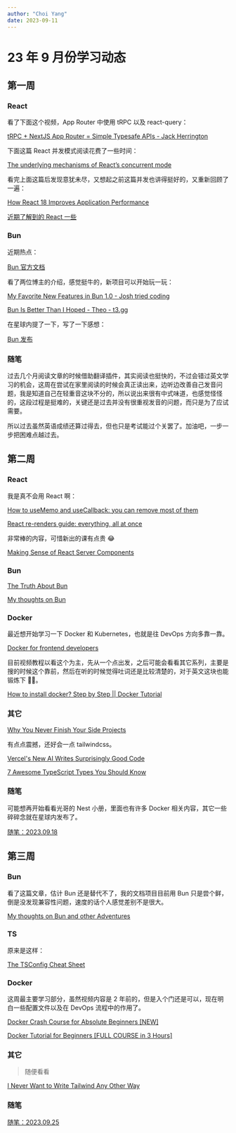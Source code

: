 ```yaml
---
author: "Choi Yang"
date: 2023-09-11
---
```


# 23 年 9 月份学习动态

## 第一周

### React

看了下面这个视频，App Router 中使用 tRPC 以及 react-query：

[tRPC + NextJS App Router = Simple Typesafe APIs - Jack Herrington](https://www.youtube.com/watch?v=qCLV0Iaq9zU)

下面这篇 React 并发模式阅读花费了一些时间：

[The underlying mechanisms of React’s concurrent mode](https://andreigatej.dev/blog/the-underlying-mechanisms-of-reacts-concurrent-mode/)

看完上面这篇后发现意犹未尽，又想起之前这篇并发也讲得挺好的，又重新回顾了一遍：

[How React 18 Improves Application Performance](https://vercel.com/blog/how-react-18-improves-application-performance)

[近期了解到的 React 一些](https://t.zsxq.com/123yzWHCj)

### Bun

近期热点：

[Bun 官方文档](https://bun.sh/)

看了两位博主的介绍，感觉挺牛的，新项目可以开始玩一玩：

[My Favorite New Features in Bun 1.0 - Josh tried coding](https://www.youtube.com/watch?v=EJv2Hmhg95w)

[Bun Is Better Than I Hoped - Theo - t3․gg](https://www.youtube.com/watch?v=dQkv5C-Lfkw)

在星球内提了一下，写了一下感想：

[Bun 发布](https://t.zsxq.com/12B9FiQTM)

### 随笔

过去几个月阅读文章的时候借助翻译插件，其实阅读也挺快的，不过会错过英文学习的机会，这周在尝试在家里阅读的时候会真正读出来，边听边改善自己发音问题，我是知道自己在轻重音这块不分的，所以说出来很有中式味道，也感觉怪怪的，这段过程是挺难的，关键还是过去并没有很重视发音的问题，而只是为了应试需要。

所以过去虽然英语成绩还算过得去，但也只是考试能过个关罢了。加油吧，一步一步把困难点越过去。

## 第二周

### React

我是真不会用 React 啊：

[How to useMemo and useCallback: you can remove most of them](https://www.developerway.com/posts/how-to-use-memo-use-callback)

[React re-renders guide: everything, all at once](https://www.developerway.com/posts/react-re-renders-guide)

非常棒的内容，可惜新出的课有点贵 😂

[Making Sense of React Server Components](https://www.joshwcomeau.com/react/server-components/)

### Bun

[The Truth About Bun](https://www.youtube.com/watch?v=1xoy8Q5o8ws)

[My thoughts on Bun](https://www.youtube.com/watch?v=z_66kDwxwBI)

### Docker

最近想开始学习一下 Docker 和 Kubernetes，也就是往 DevOps 方向多靠一靠。

[Docker for frontend developers](https://levelup.gitconnected.com/docker-for-frontend-developers-4eeaedf10dc7)

目前视频教程以看这个为主，先从一个点出发，之后可能会看看其它系列，主要是搜的时候这个靠前，然后在听的时候觉得吐词还是比较清楚的，对于英文这块也能锻炼下 👂🏻。

[How to install docker? Step by Step || Docker Tutorial](https://www.youtube.com/watch?v=wH9XesmPUOk&list=PLy7NrYWoggjwPggqtFsI_zMAwvG0SqYCb)

### 其它

[Why You Never Finish Your Side Projects](https://www.youtube.com/watch?v=DGHIjLMMKdk)

有点点震撼，还好会一点 tailwindcss。

[Vercel's New AI Writes Surprisingly Good Code](https://www.youtube.com/watch?v=xNG4zXpU1QA&t=3s)

[7 Awesome TypeScript Types You Should Know](https://www.youtube.com/watch?v=q5DFpyIN5Xs)

### 随笔

可能想再开始看看光哥的 Nest 小册，里面也有许多 Docker 相关内容，其它一些碎碎念就在星球内发布了。

[随笔：2023.09.18](https://t.zsxq.com/12nzBvMax)

## 第三周

### Bun

看了这篇文章，估计 Bun 还是替代不了，我的文档项目目前用 Bun 只是尝个鲜，倒是没发现兼容性问题，速度的话个人感觉差别不是很大。

[My thoughts on Bun and other Adventures](https://adventures.nodeland.dev/archive/my-thoughts-on-bun/)

### TS

原来是这样：

[The TSConfig Cheat Sheet](https://www.totaltypescript.com/tsconfig-cheat-sheet)

### Docker

这周最主要学习部分，虽然视频内容是 2 年前的，但是入个门还是可以，现在明白一些配置文件以及在 DevOps 流程中的作用了。

[Docker Crash Course for Absolute Beginners [NEW]](https://www.youtube.com/watch?v=pg19Z8LL06w)

[Docker Tutorial for Beginners [FULL COURSE in 3 Hours]](https://www.youtube.com/watch?v=3c-iBn73dDE)

### 其它

> 随便看看

[I Never Want to Write Tailwind Any Other Way](https://www.youtube.com/watch?v=oO5FNfZMrWg)

### 随笔

[随笔：2023.09.25](https://t.zsxq.com/126an4hRq)
